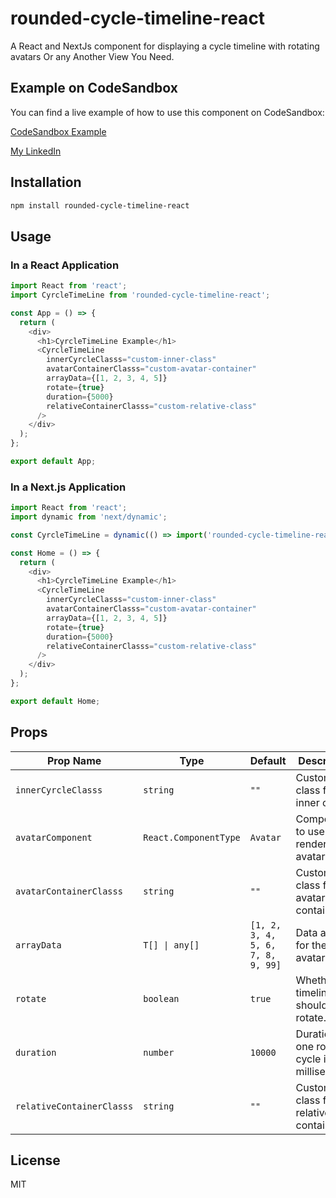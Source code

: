 
# rounded-cycle-timeline-react

A React and NextJs component for displaying a cycle timeline with rotating avatars Or any Another View You Need.

## Example on CodeSandbox

You can find a live example of how to use this component on CodeSandbox:

[CodeSandbox Example](https://codesandbox.io/p/sandbox/rounded-timeline-example-vdrnrz?file=%2Fsrc%2FApp.tsx%3A19%2C11)

[My LinkedIn](https://www.linkedin.com/in/ahmed-nasser-931490212/)

## Installation

```bash
npm install rounded-cycle-timeline-react
```

## Usage

### In a React Application

```javascript
import React from 'react';
import CyrcleTimeLine from 'rounded-cycle-timeline-react';

const App = () => {
  return (
    <div>
      <h1>CyrcleTimeLine Example</h1>
      <CyrcleTimeLine 
        innerCyrcleClasss="custom-inner-class" 
        avatarContainerClasss="custom-avatar-container" 
        arrayData={[1, 2, 3, 4, 5]} 
        rotate={true} 
        duration={5000}
        relativeContainerClasss="custom-relative-class"
      />
    </div>
  );
};

export default App;
```

### In a Next.js Application

```javascript
import React from 'react';
import dynamic from 'next/dynamic';

const CyrcleTimeLine = dynamic(() => import('rounded-cycle-timeline-react'), { ssr: false });

const Home = () => {
  return (
    <div>
      <h1>CyrcleTimeLine Example</h1>
      <CyrcleTimeLine 
        innerCyrcleClasss="custom-inner-class" 
        avatarContainerClasss="custom-avatar-container" 
        arrayData={[1, 2, 3, 4, 5]} 
        rotate={true} 
        duration={5000}
        relativeContainerClasss="custom-relative-class"
      />
    </div>
  );
};

export default Home;
```

## Props

| Prop Name                | Type                         | Default               | Description                                               |
| ------------------------ | ---------------------------- | --------------------- | --------------------------------------------------------- |
| `innerCyrcleClasss`      | `string`                     | `""`                  | Custom class for the inner circle.                        |
| `avatarComponent`        | `React.ComponentType`        | `Avatar`              | Component to use for rendering avatars.                   |
| `avatarContainerClasss`  | `string`                     | `""`                  | Custom class for the avatar container.                    |
| `arrayData`              | `T[] \| any[]`               | `[1, 2, 3, 4, 5, 6, 7, 8, 9, 99]` | Data array for the avatars.                               |
| `rotate`                 | `boolean`                    | `true`                | Whether the timeline should rotate.                       |
| `duration`               | `number`                     | `10000`               | Duration of one rotation cycle in milliseconds.           |
| `relativeContainerClasss`| `string`                     | `""`                  | Custom class for the relative container.                  |

## License

MIT
